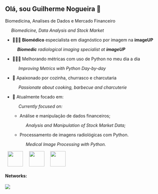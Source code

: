 ## Olá, sou Guilherme Nogueira 👋


Biomedicina, Analises de Dados e Mercado Financeiro

&nbsp;&nbsp;&nbsp;&nbsp; *Biomedicine, Data Analysis and Stock Market*


- 👨🏼‍⚕️ **Biomédico** especialista em diagnóstico por imagem na **imageUP**
  
  &nbsp;&nbsp;&nbsp;&nbsp;***Biomedic** radiological imaging specialist at **imageUP***
- 👨🏼‍💻 Melhorando métricas com uso de Python no meu dia a dia
  
  &nbsp;&nbsp;&nbsp;&nbsp; *Improving Metrics with Python Day-by-day*
- 🍖 Apaixonado por cozinha, churrasco e charcutaria
  
  &nbsp;&nbsp;&nbsp;&nbsp; *Passionate about cooking, barbecue and charcuterie*
- 🔎 Atualmente focado em:
  
  &nbsp;&nbsp;&nbsp;&nbsp; *Currently focused on:*
  - Análise e manipulação de dados financeiros;
    
    &nbsp;&nbsp;&nbsp;&nbsp; *Analysis and Manipulation of Stock Market Data;*
  
  - Processamento de imagens radiológicas com Python.
    
    &nbsp;&nbsp;&nbsp;&nbsp; *Medical Image Processing with Python.*


<div display='inline'>
  &nbsp;&nbsp;<img width='50' height='50' src="https://cdn.jsdelivr.net/gh/devicons/devicon@latest/icons/python/python-original.svg" />&nbsp;&nbsp;
  &nbsp;&nbsp;<img width='50' height='50' src="https://img.icons8.com/external-yogi-aprelliyanto-flat-yogi-aprelliyanto/32/external-report-business-marketing-yogi-aprelliyanto-flat-yogi-aprelliyanto.png" />&nbsp;&nbsp;
  &nbsp;&nbsp;<img width='50' height='50' src="https://img.icons8.com/external-flaticons-lineal-color-flat-icons/64/external-x-rays-disability-flaticons-lineal-color-flat-icons.png" />&nbsp;&nbsp;
</div>


#### Networks:

<a href="https://www.linkedin.com/in/guilherme-nogueira-4609bb160/">
  <img src="https://img.shields.io/badge/linkedin-%230077B5.svg?style=for-the-badge&logo=linkedin&logoColor=white" />
</a>
  
